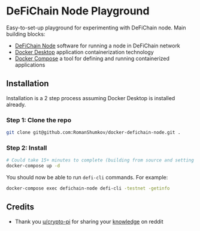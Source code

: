 # DeFiChain Node Playground

Easy-to-set-up playground for experimenting with DeFiChain node.
Main building blocks:
 - [DeFiChain Node](https://github.com/DeFiCh/ain) software for running a node in DeFiChain network
 - [Docker Desktop](https://www.docker.com/products/docker-desktop) application containerization technology
 - [Docker Compose](https://docs.docker.com/compose/) a tool for defining and running containerized applications

## Installation

Installation is a 2 step process assuming Docker Desktop is installed already.

### Step 1: Clone the repo

```bash
git clone git@github.com:RomanShumkov/docker-defichain-node.git .
```

### Step 2: Install

```bash
# Could take 15+ minutes to complete (building from source and setting up the node)
docker-compose up -d
```

You should now be able to run `defi-cli` commands. For example:

```bash
docker-compose exec defichain-node defi-cli -testnet -getinfo
```

## Credits

 - Thank you [u/crypto-pi](https://www.reddit.com/user/crypto-pi/) for sharing your [knowledge](https://www.reddit.com/r/defiblockchain/comments/kmkdji/defichain_on_raspberry_pi_4_with_ubuntu_2004_64/gpgoz3r/) on reddit
